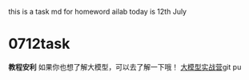 this is a task md
for homeword ailab
today is 12th July
# 0712task

**教程安利** 如果你也想了解大模型，可以去了解一下哦！ [大模型实战营]("https://github.com/MrCatAI/March7thMuse1?tab=readme-ov-file")git pu